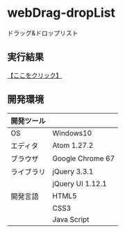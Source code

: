 # webDrag-dropList
ドラッグ&amp;ドロップリスト

## 実行結果
[【ここをクリック】](https://xekid78.github.io/webDrag-dropList/)

## 開発環境
| 開発ツール |  |
|:-|:-|
| OS | Windows10 |
| エディタ | Atom 1.27.2 |
| ブラウザ | Google Chrome 67 |
| ライブラリ | jQuery 3.3.1 |
| | jQuery UI 1.12.1 |
| 開発言語 | HTML5 |
| | CSS3 |
| | Java Script |
